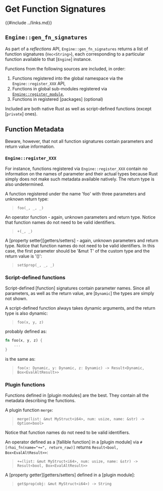 Get Function Signatures
=======================

{{#include ../links.md}}


`Engine::gen_fn_signatures`
--------------------------

As part of a _reflections_ API, `Engine::gen_fn_signatures` returns a list of function signatures
(`Vec<String>`), each corresponding to a particular function available to that [`Engine`] instance.

Functions from the following sources are included, in order:

1) Functions registered into the global namespace via the `Engine::register_XXX` API,
2) Functions in global sub-modules registered via [`Engine::register_module`]({{rootUrl}}/rust/modules/create.md),
3) Functions in registered [packages] (optional)

Included are both native Rust as well as script-defined functions (except [`private`] ones).


Function Metadata
-----------------

Beware, however, that not all function signatures contain parameters and return value information.

### `Engine::register_XXX`

For instance, functions registered via `Engine::register_XXX` contain no information on
the names of parameter and their actual types because Rust simply does not make such metadata
available natively. The return type is also undetermined.

A function registered under the name 'foo' with three parameters and unknown return type:

> `foo(_, _, _)`

An operator function - again, unknown parameters and return type.
Notice that function names do not need to be valid identifiers.

> `+(_, _)`

A [property setter][getters/setters] - again, unknown parameters and return type.
Notice that function names do not need to be valid identifiers.
In this case, the first parameter should be '&mut T' of the custom type and the return value is '()':

> `set$prop(_, _, _)`

### Script-defined functions

Script-defined [function] signatures contain parameter names. Since all parameters, as well as
the return value, are [`Dynamic`] the types are simply not shown.

A script-defined function always takes dynamic arguments, and the return type is also dynamic:

> `foo(x, y, z)`

probably defined as:

```rust
fn foo(x, y, z) {
    ...
}
```

is the same as:

> `foo(x: Dynamic, y: Dynamic, z: Dynamic) -> Result<Dynamic, Box<EvalAltResult>>`

### Plugin functions

Functions defined in [plugin modules] are the best.  They contain all the metadata
describing the functions.

A plugin function `merge`:

> `merge(list: &mut MyStruct<i64>, num: usize, name: &str) -> Option<bool>`

Notice that function names do not need to be valid identifiers.

An operator defined as a [fallible function] in a [plugin module] via `#[rhai_fn(name="+=", return_raw)]`
returns `Result<bool, Box<EvalAltResult>>`:

> `+=(list: &mut MyStruct<i64>, num: usize, name: &str) -> Result<bool, Box<EvalAltResult>>`

A [property getter][getters/setters] defined in a [plugin module]:

> `get$prop(obj: &mut MyStruct<i64>) -> String`
